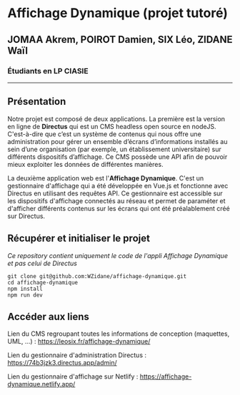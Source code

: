 # Affichage Dynamique (projet tutoré)

## JOMAA Akrem, POIROT Damien, SIX Léo, ZIDANE Waïl
### Étudiants en LP CIASIE

---

## Présentation 

Notre projet est composé de deux applications. La première est la version en ligne de **Directus** qui est un CMS headless open source en nodeJS. C'est-à-dire que c’est un système de contenus qui nous offre une administration pour gérer un ensemble d’écrans d’informations installés au sein d’une organisation (par exemple, un établissement universitaire) sur différents dispositifs d’affichage. Ce CMS possède une API afin de pouvoir mieux exploiter les données de différentes manières.

La deuxième application web est l'**Affichage Dynamique**. C'est un gestionnaire d'affichage qui a été développée en Vue.js et fonctionne avec Directus en utilisant des requêtes API. Ce gestionnaire est accessible sur les dispositifs d'affichage connectés au réseau et permet de paraméter et d'afficher différents contenus sur les écrans qui ont été préalablement créé sur Directus.

## Récupérer et initialiser le projet 

*Ce repository contient uniquement le code de l'appli Affichage Dynamique et pas celui de Directus*

```
git clone git@github.com:WZidane/affichage-dynamique.git
cd affichage-dynamique
npm install
npm run dev
```

## Accéder aux liens 

Lien du CMS regroupant toutes les informations de conception (maquettes, UML, ...) : https://leosix.fr/affichage-dynamique/ 

Lien du gestionnaire d'administration Directus : https://74b3jzk3.directus.app/admin/ 

Lien du gestionnaire d'affichage sur Netlify :
https://affichage-dynamique.netlify.app/
